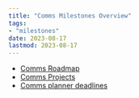```yaml
---
title: "Comms Milestones Overview"
tags:
- "milestones"
date: 2023-08-17
lastmod: 2023-08-17
---
```


- [Comms Roadmap](https://www.notion.so/eb0629444f0a431b85f79c569e1ca91b?v=76acbc1631d4479cbcac04eb08138c19)
- [Comms Projects](https://www.notion.so/b9a44ea08d2a4d2aaa9e51c19b476451?v=f4f6184e49854fe98d61ade0bf02200d)
- [Comms planner deadlines](https://www.notion.so/2585646d01b24b5fbc79150e1aa92347?v=feae1d82810849169b06a12c849d8088)